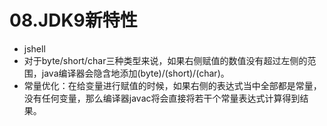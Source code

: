 # 08.JDK9新特性
* jshell
* 对于byte/short/char三种类型来说，如果右侧赋值的数值没有超过左侧的范围，java编译器会隐含地添加(byte)/(short)/(char)。
* 常量优化：在给变量进行赋值的时候，如果右侧的表达式当中全部都是常量，没有任何变量，那么编译器javac将会直接将若干个常量表达式计算得到结果。